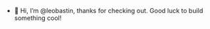 - 👋 Hi, I’m @leobastin, thanks for checking out. Good luck to build something cool!
<!---
leobastin/leobastin is a ✨ special ✨ repository because its `README.md` (this file) appears on your GitHub profile.
You can click the Preview link to take a look at your changes.
--->
